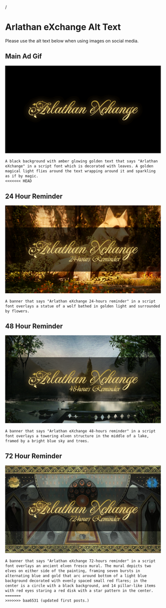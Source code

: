 /
# Arlathan eXchange Alt Text

Please use the alt text below when using images on social media.

## Main Ad Gif
![](./AdMain.gif)
```
A black background with amber glowing golden text that says "Arlathan eXchange" in a script font which is decorated with leaves. A golden magical light flies around the text wrapping around it and sparkling as if by magic.
<<<<<<< HEAD
```

## 24 Hour Reminder
![](./Reminder24h.png)
```
A banner that says "Arlathan eXchange 24-hours reminder" in a script font overlays a statue of a wolf bathed in golden light and surrounded by flowers.
```

## 48 Hour Reminder
![](./Reminder48h.png)
```
A banner that says "Arlathan eXchange 48-hours reminder" in a script font overlays a towering elven structure in the middle of a lake, framed by a bright blue sky and trees.
```

## 72 Hour Reminder
![](./Reminder72h.png)
```
A banner that says "Arlathan eXchange 72-hours reminder" in a script font overlays an ancient elven fresco mural. The mural depicts two elves on either side of the painting, framing seven bursts in alternating blue and gold that arc around bottom of a light blue background decorated with evenly spaced small red flares; in the center is a circle with a black background, and 14 pillar-like items with red eyes staring a red disk with a star pattern in the center.
=======
>>>>>>> baa6531 (updated first posts.)
```